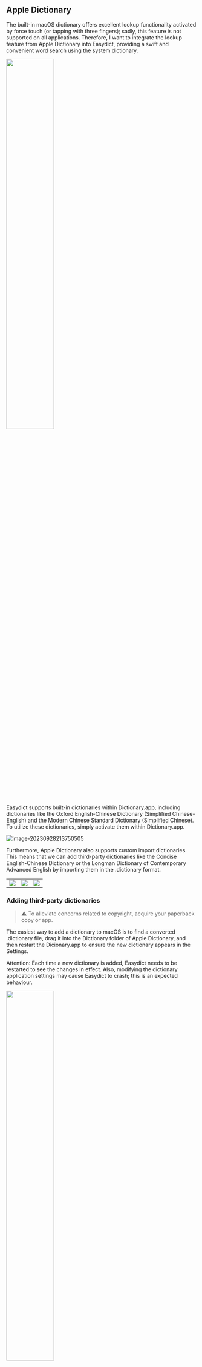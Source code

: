 ## Apple Dictionary


The built-in macOS dictionary offers excellent lookup functionality activated by force touch (or tapping with three fingers); sadly, this feature is not supported on all applications. Therefore, I want to integrate the lookup feature from Apple Dictionary into Easydict, providing a swift and convenient word search using the system dictionary.

<div>
  <img src="https://raw.githubusercontent.com/tisfeng/ImageBed/main/uPic/HHp1I2-1695911764.png" width="50%" />
</div>

Easydict supports built-in dictionaries within Dictionary.app, including dictionaries like the Oxford English-Chinese Dictionary (Simplified Chinese-English) and the Modern Chinese Standard Dictionary (Simplified Chinese). To utilize these dictionaries, simply activate them within Dictionary.app.

![image-20230928213750505](https://raw.githubusercontent.com/tisfeng/ImageBed/main/uPic/image-20230928213750505-1695908270.png)



Furthermore, Apple Dictionary also supports custom import dictionaries. This means that we can add third-party dictionaries like the Concise English-Chinese Dictionary or the Longman Dictionary of Contemporary Advanced English by importing them in the .dictionary format.

<table>
    <td> <img src="https://raw.githubusercontent.com/tisfeng/ImageBed/main/uPic/image-20230928231225548-1695913945.png">
    <td> <img src="https://raw.githubusercontent.com/tisfeng/ImageBed/main/uPic/image-20230928231345494-1695914025.png">
    <td> <img src="https://raw.githubusercontent.com/tisfeng/ImageBed/main/uPic/cQmL6r-1695958154.png">
</table>

### Adding third-party dictionaries

> ⚠️ To alleviate concerns related to copyright, acquire your paperback copy or app.

The easiest way to add a dictionary to macOS is to find a converted .dictionary file, drag it into the Dictionary folder of Apple Dictionary, and then restart the Dicionary.app to ensure the new dictionary appears in the Settings.

Attention: Each time a new dictionary is added, Easydict needs to be restarted to see the changes in effect. Also, modifying the dictionary application settings may cause Easydict to crash; this is an expected behaviour.

<div>
  <img src="https://raw.githubusercontent.com/tisfeng/ImageBed/main/uPic/image-20230928224622274-1695912382.png
" width="50%" />
</div>

For your convenience, I've created several .dictionary files and put them on Google Drive, so you can directly download and use them.

Longman, Collins, and Oxford are three substantial yet outstanding dictionaries. However, due to the extensive content in their entries, they may impact the loading speed of Easydict queries. Therefore, it is advisable to select only one of your favourites.

|             Dictionary              | Type |                             Source                             |                  .dictionary 下载                   |
| :---------------------------: | ---- | :----------------------------------------------------------: | :-------------------------------------------------: |
|         Concise English-Chinese dictionary          | Chinese-English |       [GitHub](https://github.com/skywind3000/ECDICT)        | https://drive.google.com/file/d/1-RoulJykOmcADGRHSmUjX2SkwiyLTHP1/view?usp=sharing |
|         Youdao Words Analysis          | Chinese-English | [freemdict](https://downloads.freemdict.com/%E5%B0%9A%E6%9C%AA%E6%95%B4%E7%90%86/%E5%85%B1%E4%BA%AB2020.5.11/qwjs/39_%E6%9C%89%E9%81%93%E8%AF%8D%E8%AF%AD%E8%BE%A8%E6%9E%90/) | https://drive.google.com/file/d/1-HGanRhQDRR0OSMLb19or07lPwn_R0cn/view?usp=sharing |
|            Great Cictionary            | Chinese-English |           [mdict](https://mdict.org/post/dacihai/)           | https://drive.google.com/file/d/1-8cBLcuA_N4PAjIMn_-d03ELv4uVrmIr/view?usp=sharing |
|     Longman Dictionary of Contemporary Advanced English     | Chinese-English |            [v2ex](https://www.v2ex.com/t/907272)             | https://drive.google.com/file/d/1scunXbe2JppVuKxNvn2uOidTbAZpiktk/view?usp=drive_link |
|      Collins Advanced English-Chinese Dictionary       | Chinese-English | [《柯林斯双解》for macOS](https://placeless.net/blog/macos-dictionaries) | https://drive.google.com/file/d/1-KQmILchx71L2rFqhIZMtusIcemIlM01/view?usp=share_link |
| Oxford Advanced Learner's English-Chinese Dictionary (8th Edition) | Chinese-English |        [Jianshu](https://www.jianshu.com/p/e279d4a979fa)        | https://drive.google.com/file/d/1-N0kiXmfTHREcBtumAmNn4sUM5poyiC7/view?usp=share_link |
|   Oxford Advanced Learner's English-Chinese Dictionary (8)   | Chinese-English |    Source unknown, I modified the css myself     | https://drive.google.com/file/d/1-SigzdPPjQlycPwBHICgQSUOHpR8mMf7/view?usp=share_link |

### Concise English-Chinese dictionary

![image-20231001175045564](https://raw.githubusercontent.com/tisfeng/ImageBed/main/uPic/image-20231001175045564-1696153845.png)

### Youdao Words Analysis

![image-20231001182349593](https://raw.githubusercontent.com/tisfeng/ImageBed/main/uPic/image-20231001182349593-1696155829.png)

### Great Cictionary

<table>
    <td> <img src="https://raw.githubusercontent.com/tisfeng/ImageBed/main/uPic/image-20231001215418606-1696168458.png">
    <td> <img src="https://raw.githubusercontent.com/tisfeng/ImageBed/main/uPic/aQ8tkW-1696168533.png">
</table>

### Longman Dictionary of Contemporary Advanced English

![image-20231001184055245](https://raw.githubusercontent.com/tisfeng/ImageBed/main/uPic/image-20231001184055245-1696156855.png)

### Collins Advanced English-Chinese Dictionary

![image-20231001184454574](https://raw.githubusercontent.com/tisfeng/ImageBed/main/uPic/image-20231001184454574-1696157094.png)

### Oxford Advanced Learner's English-Chinese Dictionary (8th Edition)

![image-20231001185812289](https://raw.githubusercontent.com/tisfeng/ImageBed/main/uPic/image-20231001185812289-1696157892.png)

### Oxford Advanced Learner's English-Chinese Dictionary (8)

I can't remember the source of this dictionary, but the point is that the css of this dictionary was tuned by myself when I was learning how to make dictionaries, and the internal `DefaultStyle.css` file has detailed annotations, so beginners who want to try to customize the interface of the dictionary can start from this css.

![image-20231001190542557](https://raw.githubusercontent.com/tisfeng/ImageBed/main/uPic/image-20231001190542557-1696158342.png)

### How to make a .dictionary dictionary

>  Attention: This part of the doc is aimed at advanced users, who need a bit of programming knowledge and love to spend time on this.

Below is an introduction to how to use the open-source project [pyglossary](https://github.com/ilius/pyglossary) to convert Mdict dictionaries into .dictionary files. This doc is based on [pyglossary apple](https://github.com/ilius/pyglossary/blob/master/doc/apple.md).


### Preparations

1. Install Python library

```shell
sudo pip3 install lxml beautifulsoup4 html5lib
```

2. Install [Command Line Tools for Xcode](http://developer.apple.com/downloads)

3. Install Dictionary Development Kit

   Dictionary Development Kit is part of [Additional Tools for Xcode](http://developer.apple.com/downloads), after downloading, you need to move `Dictionary Development Kit` to`/Applications/Utilities/Dictionary Development Kit`.

4. Download [pyglossary](https://github.com/ilius/pyglossary)

   Please move the downloaded pyglossary library to a fixed directory, you will need it every time you convert a dictionary.

   Assuming that pyglossary-master is located at `~/Downloads/pyglossary-master`

Mdict dictionary resources are available from the following website:

- [freemdict](https://forum.freemdict.com/c/12-category/12)
- [mdict](https://mdict.org/)

Now let's begin.

### Steps of conversion

Suppose the dictionary file in Mdict format is located in `~/Downloads/oald8/oald8.mdx`, and the picture and speech file `oald8.mdd` are also in the same folder.

```shell
cd ~/Downloads/oald8/

python3 ~/Downloads/pyglossary-master/main.py --write-format=AppleDict oald8.mdx oald8-apple

cd oald8-apple

sed -i "" 's:src="/:src=":g' oald8-apple.xml

make
```

If all goes well, you will end up with an `objects` file in that directory, with `oald8-apple.dictionary` in it, which is the converted Apple dictionary, which you can drag into the Dictionary folder.

Note that the dictionary generated above has a very simple interface, and usually Mdicts circulating on the web will come with a copy of beautified css, such as `oald8.css`. Since pyglossary does not handle css automatically, we need to do it manually by copying the contents of `oald8.css` and appending it to the `DefaultStyle.css` inside the `oald8-apple.dictionary` file. If you want to customize the css, you also modify this file.

The name of the dictionary can be changed via `Info.plist`, where the `Bundle name` is the name of the dictionary to be displayed in the application interface, and the `Bundle display name` is the name of the dictionary to be displayed in the settings page. For convenience, it is recommended that both be set to the same value.

END.

![image-20231002184455216](https://raw.githubusercontent.com/tisfeng/ImageBed/main/uPic/image-20231002184455216-1696243495.png)

### References (Chinese)

- [《柯林斯双解》for macOS](https://placeless.net/blog/macos-dictionaries)
- [Mdict to macOS Dictionary 转换笔记](https://kaihao.io/2018/mdict-to-macos-dictionary/)
